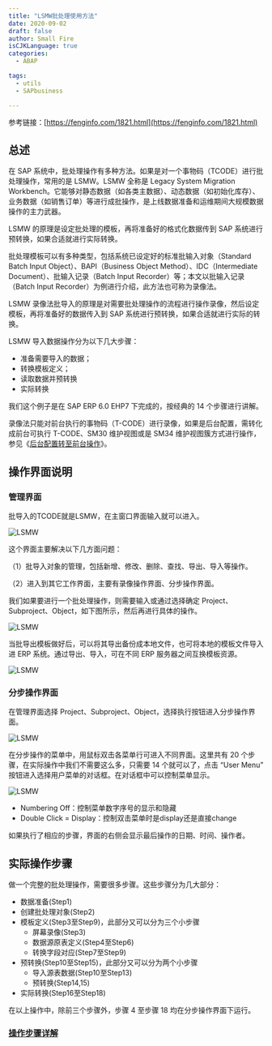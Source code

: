 ```yaml
---
title: "LSMW批处理使用方法"
date: 2020-09-02
draft: false
author: Small Fire
isCJKLanguage: true
categories: 
  - ABAP

tags: 
  - utils
  - SAPbusiness

---
```


参考链接：[https://fenginfo.com/1821.html](https://fenginfo.com/1821.html)



## 总述

在 SAP 系统中，批处理操作有多种方法。如果是对一个事物码（TCODE）进行批处理操作，常用的是 LSMW。LSMW 全称是 Legacy System Migration Workbench。它能够对静态数据（如各类主数据）、动态数据（如初始化库存）、业务数据（如销售订单）等进行成批操作，是上线数据准备和运维期间大规模数据操作的主力武器。

LSMW 的原理是设定批处理的模板，再将准备好的格式化数据传到 SAP 系统进行预转换，如果合适就进行实际转换。

批处理模板可以有多种类型，包括系统已设定好的标准批输入对象（Standard Batch Input Object）、BAPI（Business Object Method）、IDC（Intermediate Document）、批输入记录（Batch Input Recorder）等；本文以批输入记录（Batch Input Recorder）为例进行介绍，此方法也可称为录像法。

LSMW 录像法批导入的原理是对需要批处理操作的流程进行操作录像，然后设定模板，再将准备好的数据传入到 SAP 系统进行预转换，如果合适就进行实际的转换。

LSMW 导入数据操作分为以下几大步骤：

- 准备需要导入的数据；
- 转换模板定义；
- 读取数据并预转换
- 实际转换

我们这个例子是在 SAP ERP 6.0 EHP7 下完成的，按经典的 14 个步骤进行讲解。

录像法只能对前台执行的事物码（T-CODE）进行录像，如果是后台配置，需转化成前台可执行 T-CODE、SM30 维护视图或是 SM34 维护视图簇方式进行操作，参见《[后台配置转至前台操作](https://fenginfo.com/89.html)》。

## 操作界面说明

### 管理界面

批导入的TCODE就是LSMW，在主窗口界面输入就可以进入。

![LSMW](/images/LSMW/LSMW1.png)

这个界面主要解决以下几方面问题：

（1）批导入对象的管理，包括新增、修改、删除、查找、导出、导入等操作。

（2）进入到其它工作界面，主要有录像操作界面、分步操作界面。

我们如果要进行一个批处理操作，则需要输入或通过选择确定 Project、Subproject、Object，如下图所示，然后再进行具体的操作。

![LSMW](/images/LSMW/LSMW2.png)

当批导出模板做好后，可以将其导出备份成本地文件，也可将本地的模板文件导入进 ERP 系统。通过导出、导入，可在不同 ERP 服务器之间互换模板资源。

![LSMW](/images/LSMW/LSMW3.png)

### 分步操作界面

在管理界面选择 Project、Subproject、Object，选择执行按钮进入分步操作界面。

![LSMW](/images/LSMW/LSMW4.png)

在分步操作的菜单中，用鼠标双击各菜单行可进入不同界面。这里共有 20 个步骤，在实际操作中我们不需要这么多，只需要 14 个就可以了，点击 “User Menu” 按钮进入选择用户菜单的对话框。在对话框中可以控制菜单显示。

![LSMW](/images/LSMW/LSMW5.png)

- Numbering Off：控制菜单数字序号的显示和隐藏
- Double Click = Display：控制双击菜单时是display还是直接change

如果执行了相应的步骤，界面的右侧会显示最后操作的日期、时间、操作者。

## 实际操作步骤

做一个完整的批处理操作，需要很多步骤。这些步骤分为几大部分：

- 数据准备(Step1)
- 创建批处理对象(Step2)
- 模板定义(Step3至Step9)，此部分又可以分为三个小步骤
  - 屏幕录像(Step3)
  - 数据源原表定义(Step4至Step6)
  - 转换字段对应(Step7至Step9)
- 预转换(Step10至Step15)，此部分又可以分为两个小步骤
  - 导入源表数据(Step10至Step13)
  - 预转换(Step14,15)
- 实际转换(Step16至Step18)

在以上操作中，除前三个步骤外，步骤 4 至步骤 18 均在分步操作界面下运行。

### [操作步骤详解](https://coldinfire.github.io/2020/SAP_LSMW_Details/)



